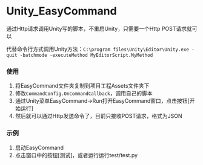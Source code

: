 # Unity_EasyCommand
 
通过Http请求调用Unity写的脚本，不重启Unity，只需要一个Http POST请求就可以

代替命令行方式调用Unity方法：`C:\program files\Unity\Editor\Unity.exe -quit -batchmode -executeMethod MyEditorScript.MyMethod`

### 使用

1. 将EasyCommand文件夹复制到项目工程Assets文件夹下
2. 修改`CommandConfig.OnCommandCallback`，调用自己的脚本
3. 通过Unity菜单EasyCommand->Run打开EasyCommand窗口，点击按钮[开始运行]
4. 然后就可以通过Http发送命令了，目前只接收POST请求，格式为JSON

### 示例

1. 启动EasyCommand
2. 点击窗口中的按钮[测试]，或者运行运行test/test.py